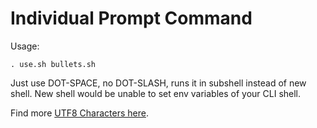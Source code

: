 # Individual Prompt Command

Usage:

    . use.sh bullets.sh

Just use DOT-SPACE, no DOT-SLASH, runs it in subshell instead of new shell.
New shell would be unable to set env variables of your CLI shell.

Find more [UTF8 Characters here](https://www.utf8-chartable.de/unicode-utf8-table.pl).

